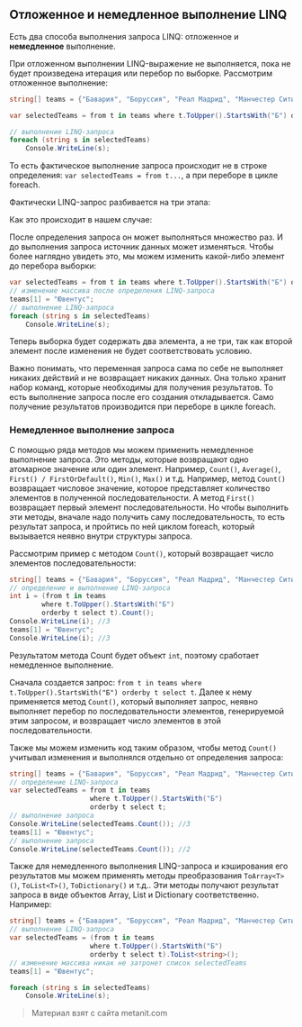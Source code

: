 ## Отложенное и немедленное выполнение LINQ

Есть два способа выполнения запроса LINQ: отложенное и **немедленное** выполнение.

При отложенном выполнении LINQ-выражение не выполняется, пока не будет произведена итерация или перебор по выборке. Рассмотрим отложенное выполнение:

```cs
string[] teams = {"Бавария", "Боруссия", "Реал Мадрид", "Манчестер Сити", "ПСЖ", "Барселона"};

var selectedTeams = from t in teams where t.ToUpper().StartsWith("Б") orderby t select t;

// выполнение LINQ-запроса
foreach (string s in selectedTeams)
    Console.WriteLine(s);
```

То есть фактическое выполнение запроса происходит не в строке определения: `var selectedTeams = from t...`, а при переборе в цикле foreach.

Фактически LINQ-запрос разбивается на три этапа:

Как это происходит в нашем случае:

После определения запроса он может выполняться множество раз. И до выполнения запроса источник данных может изменяться. Чтобы более наглядно увидеть это, мы можем изменить какой-либо элемент до перебора выборки:

```cs
var selectedTeams = from t in teams where t.ToUpper().StartsWith("Б") orderby t select t;
// изменение массива после определения LINQ-запроса
teams[1] = "Ювентус";
// выполнение LINQ-запроса
foreach (string s in selectedTeams)
    Console.WriteLine(s);
```

Теперь выборка будет содержать два элемента, а не три, так как второй элемент после изменения не будет соответствовать условию.

Важно понимать, что переменная запроса сама по себе не выполняет никаких действий и не возвращает никаких данных. Она только хранит набор команд, которые необходимы для получения результатов. То есть выполнение запроса после его создания откладывается. Само получение результатов производится при переборе в цикле foreach.

### Немедленное выполнение запроса

С помощью ряда методов мы можем применить немедленное выполнение запроса. Это методы, которые возвращают одно атомарное значение или один элемент. Например, `Count()`, `Average()`, `First() / FirstOrDefault()`, `Min()`, `Max()` и т.д. Например, метод `Count()` возвращает числовое значение, которое представляет количество элементов в полученной последовательности. А метод `First()` возвращает первый элемент последовательности. Но чтобы выполнить эти методы, вначале надо получить саму последовательность, то есть результат запроса, и пройтись по ней циклом foreach, который вызывается неявно внутри структуры запроса.

Рассмотрим пример с методом `Count()`, который возвращает число элементов последовательности:

```cs
string[] teams = {"Бавария", "Боруссия", "Реал Мадрид", "Манчестер Сити", "ПСЖ", "Барселона"};
// определение и выполнение LINQ-запроса
int i = (from t in teams 
        where t.ToUpper().StartsWith("Б") 
        orderby t select t).Count();
Console.WriteLine(i); //3
teams[1] = "Ювентус";
Console.WriteLine(i); //3
```

Результатом метода Count будет объект `int`, поэтому сработает немедленное выполнение.

Сначала создается запрос: `from t in teams where t.ToUpper().StartsWith("Б") orderby t select t`. Далее к нему применяется метод `Count()`, который выполняет запрос, неявно выполняет перебор по последовательности элементов, генерируемой этим запросом, и возвращает число элементов в этой последовательности.

Также мы можем изменить код таким образом, чтобы метод `Count()` учитывал изменения и выполнялся отдельно от определения запроса:

```cs
string[] teams = {"Бавария", "Боруссия", "Реал Мадрид", "Манчестер Сити", "ПСЖ", "Барселона"};
// определение LINQ-запроса
var selectedTeams = from t in teams 
                    where t.ToUpper().StartsWith("Б") 
                    orderby t select t;
// выполнение запроса
Console.WriteLine(selectedTeams.Count()); //3
teams[1] = "Ювентус";
// выполнение запроса
Console.WriteLine(selectedTeams.Count()); //2
```

Также для немедленного выполнения LINQ-запроса и кэширования его результатов мы можем применять методы преобразования `ToArray<T>()`, `ToList<T>()`, `ToDictionary()` и т.д.. Эти методы получают результат запроса в виде объектов Array, List и Dictionary соответственно. Например:

```cs
string[] teams = {"Бавария", "Боруссия", "Реал Мадрид", "Манчестер Сити", "ПСЖ", "Барселона"};
// выполнение LINQ-запроса
var selectedTeams = (from t in teams 
                    where t.ToUpper().StartsWith("Б") 
                    orderby t select t).ToList<string>();
// изменение массива никак не затронет список selectedTeams
teams[1] = "Ювентус";

foreach (string s in selectedTeams)
    Console.WriteLine(s);
```


> Материал взят с сайта metanit.com